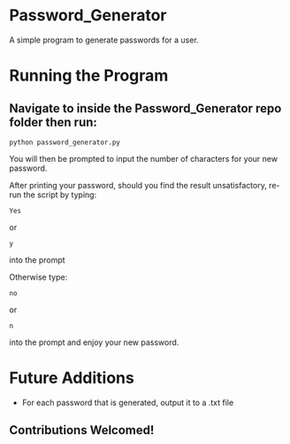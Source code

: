 # Password_Generator

A simple program to generate passwords for a user. 

# Running the Program 

## Navigate to inside the Password_Generator repo folder then run: 

```
python password_generator.py 

```
You will then be prompted to input the number of characters for your new password. 

After printing your password, should you find the result unsatisfactory, re-run the script by typing:

```
Yes
```
or 

```
y 
```
 into the prompt 

Otherwise type: 
```
no

```
 or 
 
 ```
 n

 ```
into the prompt and enjoy your new password. 

# Future Additions 

- For each password that is generated, output it to a .txt file

## Contributions Welcomed! 